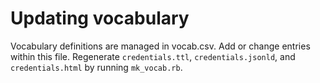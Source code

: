 # Updating vocabulary

Vocabulary definitions are managed in vocab.csv. Add or change entries within this file. Regenerate `credentials.ttl`, `credentials.jsonld`, and `credentials.html` by running `mk_vocab.rb`.
